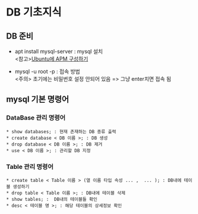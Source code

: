 # DB 기초지식

## DB 준비
+ apt install mysql-server : mysql 설치 <br>
<참고>[Ubuntu에 APM 구성하기](https://blog.lael.be/post/7264)<br>

+ mysql -u root -p : 접속 방법 <br>
<주의> 초기에는 비밀번호 설정 안되어 있음 => 그냥 enter치면 접속 됨

## mysql 기본 명령어
### DataBase 관리 명령어
```
* show databases; : 현재 존재하는 DB 종류 출력
* create database < DB 이름 >; : DB 생성
* drop database < DB 이름 >; : DB 제거
* use < DB 이름 >; : 관리할 DB 지정
```
### Table 관리 명령어
```
* create table < Table 이름 > (열 이름 타입 속성 ... ,  ... ); : DB내에 테이블 생성하기
* drop table < Table 이름 >; : DB내에 테이블 삭제
* show tables; :  DB내의 테이블들 확인
* desc < 테이블 명 >; : 해당 테이블의 상세정보 확인
```
